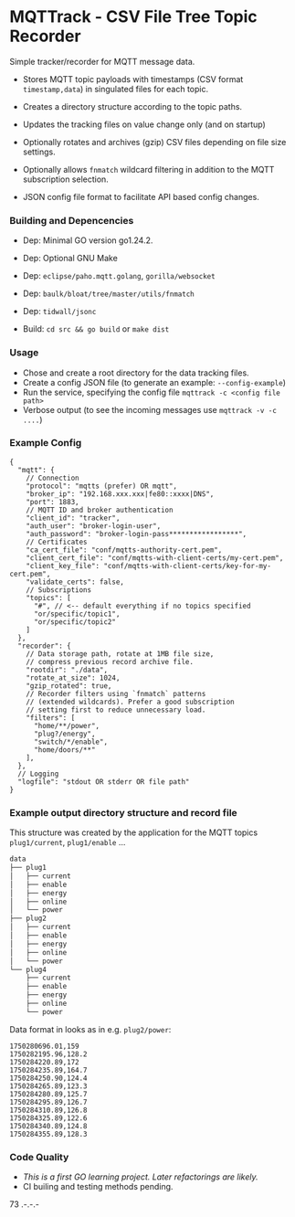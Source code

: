 # MQTTrack - CSV File Tree Topic Recorder

Simple tracker/recorder for MQTT message data.

  - Stores MQTT topic payloads with timestamps (CSV format `timestamp,data`) in singulated
    files for each topic.

  - Creates a directory structure according to the topic paths.

  - Updates the tracking files on value change only (and on startup)

  - Optionally rotates and archives (gzip) CSV files depending on file size settings.

  - Optionally allows `fnmatch` wildcard filtering in addition to the MQTT subscription selection.

  - JSON config file format to facilitate API based config changes.

### Building and Depencencies

  - Dep: Minimal GO version go1.24.2.
  - Dep: Optional GNU Make
  - Dep: `eclipse/paho.mqtt.golang`, `gorilla/websocket`
  - Dep: `baulk/bloat/tree/master/utils/fnmatch`
  - Dep: `tidwall/jsonc`

  - Build: `cd src && go build` or `make dist`

### Usage

  - Chose and create a root directory for the data tracking files.
  - Create a config JSON file (to generate an example: `--config-example`)
  - Run the service, specifying the config file `mqttrack -c <config file path>`
  - Verbose output (to see the incoming messages use `mqttrack -v -c ....`)

### Example Config

  ```jsonc
  {
    "mqtt": {
      // Connection
      "protocol": "mqtts (prefer) OR mqtt",
      "broker_ip": "192.168.xxx.xxx|fe80::xxxx|DNS",
      "port": 1883,
      // MQTT ID and broker authentication
      "client_id": "tracker",
      "auth_user": "broker-login-user",
      "auth_password": "broker-login-pass*****************",
      // Certificates
      "ca_cert_file": "conf/mqtts-authority-cert.pem",
      "client_cert_file": "conf/mqtts-with-client-certs/my-cert.pem",
      "client_key_file": "conf/mqtts-with-client-certs/key-for-my-cert.pem",
      "validate_certs": false,
      // Subscriptions
      "topics": [
        "#", // <-- default everything if no topics specified
        "or/specific/topic1",
        "or/specific/topic2"
      ]
    },
    "recorder": {
      // Data storage path, rotate at 1MB file size,
      // compress previous record archive file.
      "rootdir": "./data",
      "rotate_at_size": 1024,
      "gzip_rotated": true,
      // Recorder filters using `fnmatch` patterns
      // (extended wildcards). Prefer a good subscription
      // setting first to reduce unnecessary load.
      "filters": [
        "home/**/power",
        "plug?/energy",
        "switch/*/enable",
        "home/doors/**"
      ],
    },
    // Logging
    "logfile": "stdout OR stderr OR file path"
  }
  ```

### Example output directory structure and record file

This structure was created by the application for the MQTT topics
`plug1/current`, `plug1/enable` ...

  ```sh
  data
  ├── plug1
  │   ├── current
  │   ├── enable
  │   ├── energy
  │   ├── online
  │   └── power
  ├── plug2
  │   ├── current
  │   ├── enable
  │   ├── energy
  │   ├── online
  │   └── power
  └── plug4
      ├── current
      ├── enable
      ├── energy
      ├── online
      └── power
  ```

Data format in looks as in e.g. `plug2/power`:

  ```csv
  1750280696.01,159
  1750282195.96,128.2
  1750284220.89,172
  1750284235.89,164.7
  1750284250.90,124.4
  1750284265.89,123.3
  1750284280.89,125.7
  1750284295.89,126.7
  1750284310.89,126.8
  1750284325.89,122.6
  1750284340.89,124.8
  1750284355.89,128.3
  ```

### Code Quality

- *This is a first GO learning project. Later refactorings are likely.*
- CI builing and testing methods pending.

73 .-.-.-
